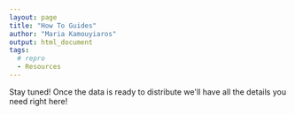 ```yaml
---
layout: page
title: "How To Guides"
author: "Maria Kamouyiaros"
output: html_document
tags:
  # repro
  - Resources
---
```



Stay tuned! Once the data is ready to distribute we'll have all the details you need right here!  
